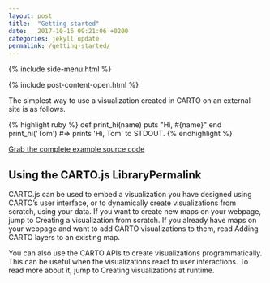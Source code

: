 ```yaml
---
layout: post
title:  "Getting started"
date:   2017-10-16 09:21:06 +0200
categories: jekyll update
permalink: /getting-started/
---
```


{% include side-menu.html %}


{% include post-content-open.html %}

The simplest way to use a visualization created in CARTO on an external site is as follows.

{% highlight ruby %}
def print_hi(name)
  puts "Hi, #{name}"
end
print_hi('Tom')
#=> prints 'Hi, Tom' to STDOUT.
{% endhighlight %}


[Grab the complete example source code](#)

## Using the CARTO.js LibraryPermalink
CARTO.js can be used to embed a visualization you have designed using CARTO’s user interface, or to dynamically create visualizations from scratch, using your data. If you want to create new maps on your webpage, jump to Creating a visualization from scratch. If you already have maps on your webpage and want to add CARTO visualizations to them, read Adding CARTO layers to an existing map.

You can also use the CARTO APIs to create visualizations programmatically. This can be useful when the visualizations react to user interactions. To read more about it, jump to Creating visualizations at runtime.
